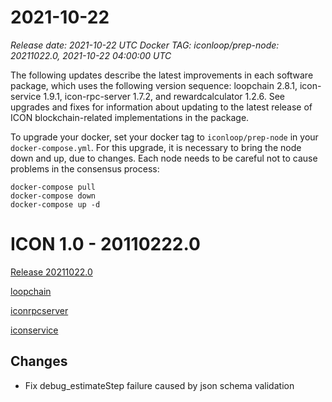# 2021-10-22

_Release date: 2021-10-22 UTC_ _Docker TAG: iconloop/prep-node: 20211022.0, 2021-10-22 04:00:00 UTC_

The following updates describe the latest improvements in each software package, which uses the following version sequence: loopchain 2.8.1, icon-service 1.9.1, icon-rpc-server 1.7.2, and rewardcalculator 1.2.6. See upgrades and fixes for information about updating to the latest release of ICON blockchain-related implementations in the package.

To upgrade your docker, set your docker tag to `iconloop/prep-node` in your `docker-compose.yml`. For this upgrade, it is necessary to bring the node down and up, due to changes. Each node needs to be careful not to cause problems in the consensus process:

```text
docker-compose pull
docker-compose down
docker-compose up -d
```

# **ICON 1.0 - 20110222.0**
[Release 20211022.0](https://github.com/icon-project/icon-release/releases/tag/20211022.0)

[loopchain](https://github.com/icon-project/loopchain/releases/tag/2.8.1)

[iconrpcserver](https://github.com/icon-project/icon-rpc-server/releases/tag/1.7.2)

[iconservice](https://github.com/icon-project/icon-service/releases/tag/1.9.1)

## Changes
 - Fix debug_estimateStep failure caused by json schema validation
